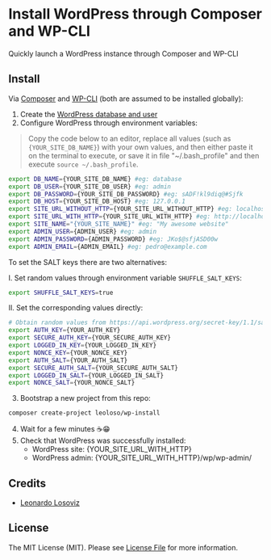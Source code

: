 # Install WordPress through Composer and WP-CLI

Quickly launch a WordPress instance through Composer and WP-CLI

## Install

Via [Composer](https://getcomposer.org) and [WP-CLI](https://wp-cli.org/) (both are assumed to be installed globally):

1. Create the [WordPress database and user](https://wordpress.org/support/article/how-to-install-wordpress/#step-2-create-the-database-and-a-user)
2. Configure WordPress through environment variables: 

> Copy the code below to an editor, replace all values (such as `{YOUR_SITE_DB_NAME}`) with your own values, and then either paste it on the terminal to execute, or save it in file "~/.bash_profile" and then execute `source ~/.bash_profile`.

```bash
export DB_NAME={YOUR_SITE_DB_NAME} #eg: database
export DB_USER={YOUR_SITE_DB_USER} #eg: admin
export DB_PASSWORD={YOUR_SITE_DB_PASSWORD} #eg: sADF!kl9diq@#Sjfk
export DB_HOST={YOUR_SITE_DB_HOST} #eg: 127.0.0.1
export SITE_URL_WITHOUT_HTTP={YOUR_SITE_URL_WITHOUT_HTTP} #eg: localhost
export SITE_URL_WITH_HTTP={YOUR_SITE_URL_WITH_HTTP} #eg: http://localhost
export SITE_NAME="{YOUR_SITE_NAME}" #eg: "My awesome website"
export ADMIN_USER={ADMIN_USER} #eg: admin
export ADMIN_PASSWORD={ADMIN_PASSWORD} #eg: JKo$@sfjASD00w
export ADMIN_EMAIL={ADMIN_EMAIL} #eg: pedro@example.com
```

To set the SALT keys there are two alternatives:

I. Set random values through environment variable `SHUFFLE_SALT_KEYS`:

```bash
export SHUFFLE_SALT_KEYS=true
```

II. Set the corresponding values directly:

```bash
# Obtain random values from https://api.wordpress.org/secret-key/1.1/salt
export AUTH_KEY={YOUR_AUTH_KEY}
export SECURE_AUTH_KEY={YOUR_SECURE_AUTH_KEY}
export LOGGED_IN_KEY={YOUR_LOGGED_IN_KEY}
export NONCE_KEY={YOUR_NONCE_KEY}
export AUTH_SALT={YOUR_AUTH_SALT}
export SECURE_AUTH_SALT={YOUR_SECURE_AUTH_SALT}
export LOGGED_IN_SALT={YOUR_LOGGED_IN_SALT}
export NONCE_SALT={YOUR_NONCE_SALT}
```

3. Bootstrap a new project from this repo:

```bash
composer create-project leoloso/wp-install
```

4. Wait for a few minutes ☕️😁
5. Check that WordPress was successfully installed:
    - WordPress site: {YOUR_SITE_URL_WITH_HTTP}
    - WordPress admin: {YOUR_SITE_URL_WITH_HTTP}/wp/wp-admin/

## Credits

- [Leonardo Losoviz][link-author]

## License

The MIT License (MIT). Please see [License File](LICENSE.md) for more information.

[link-author]: https://github.com/leoloso
